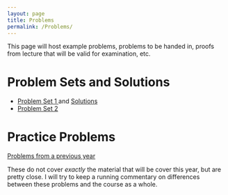 ```yaml
---
layout: page
title: Problems
permalink: /Problems/
---
```


This page will host example problems, problems to be handed in, proofs from lecture that will be valid for examination, etc.

Problem Sets and Solutions
====

<ul> 
<li> <a href="../ProblemSet1/"> Problem Set 1 </a> and <a href="../Set1Solutions.pdf"> Solutions </a> </li>
<li> <a href="../ProblemSet2/"> Problem Set 2 </a> </li>
</ul>


Practice Problems
====

[Problems from a previous year](../OldProblems.pdf)

These do not cover *exactly* the material that will be cover this year, but are pretty close.  I will try to keep a running commentary on differences between these problems and the course as a whole.